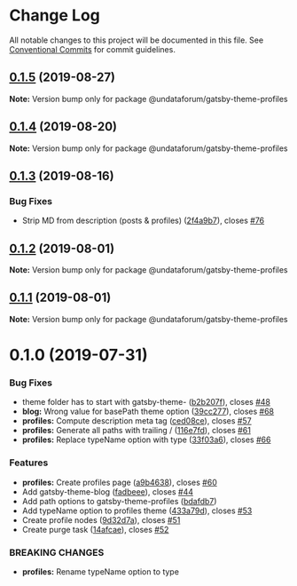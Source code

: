 # Change Log

All notable changes to this project will be documented in this file.
See [Conventional Commits](https://conventionalcommits.org) for commit guidelines.

## [0.1.5](https://github.com/UNDataForum/gatsby-themes/tree/master/themes/gatsby-theme-profiles/compare/@undataforum/gatsby-theme-profiles@0.1.4...@undataforum/gatsby-theme-profiles@0.1.5) (2019-08-27)

**Note:** Version bump only for package @undataforum/gatsby-theme-profiles





## [0.1.4](https://github.com/UNDataForum/gatsby-themes/tree/master/themes/gatsby-theme-profiles/compare/@undataforum/gatsby-theme-profiles@0.1.3...@undataforum/gatsby-theme-profiles@0.1.4) (2019-08-20)

**Note:** Version bump only for package @undataforum/gatsby-theme-profiles





## [0.1.3](https://github.com/UNDataForum/gatsby-themes/tree/master/themes/gatsby-theme-profiles/compare/@undataforum/gatsby-theme-profiles@0.1.2...@undataforum/gatsby-theme-profiles@0.1.3) (2019-08-16)


### Bug Fixes

* Strip MD from description (posts & profiles) ([2f4a9b7](https://github.com/UNDataForum/gatsby-themes/tree/master/themes/gatsby-theme-profiles/commit/2f4a9b7)), closes [#76](https://github.com/UNDataForum/gatsby-themes/tree/master/themes/gatsby-theme-profiles/issues/76)





## [0.1.2](https://github.com/undataforum/gatsby-themes/compare/@undataforum/gatsby-theme-profiles@0.1.1...@undataforum/gatsby-theme-profiles@0.1.2) (2019-08-01)

**Note:** Version bump only for package @undataforum/gatsby-theme-profiles





## [0.1.1](https://github.com/undataforum/gatsby-themes/compare/@undataforum/gatsby-theme-profiles@0.1.0...@undataforum/gatsby-theme-profiles@0.1.1) (2019-08-01)

**Note:** Version bump only for package @undataforum/gatsby-theme-profiles

# 0.1.0 (2019-07-31)

### Bug Fixes

- theme folder has to start with gatsby-theme- ([b2b207f](https://github.com/undataforum/gatsby-themes/commit/b2b207f)), closes [#48](https://github.com/undataforum/gatsby-themes/issues/48)
- **blog:** Wrong value for basePath theme option ([39cc277](https://github.com/undataforum/gatsby-themes/commit/39cc277)), closes [#68](https://github.com/undataforum/gatsby-themes/issues/68)
- **profiles:** Compute description meta tag ([ced08ce](https://github.com/undataforum/gatsby-themes/commit/ced08ce)), closes [#57](https://github.com/undataforum/gatsby-themes/issues/57)
- **profiles:** Generate all paths with trailing / ([116e7fd](https://github.com/undataforum/gatsby-themes/commit/116e7fd)), closes [#61](https://github.com/undataforum/gatsby-themes/issues/61)
- **profiles:** Replace typeName option with type ([33f03a6](https://github.com/undataforum/gatsby-themes/commit/33f03a6)), closes [#66](https://github.com/undataforum/gatsby-themes/issues/66)

### Features

- **profiles:** Create profiles page ([a9b4638](https://github.com/undataforum/gatsby-themes/commit/a9b4638)), closes [#60](https://github.com/undataforum/gatsby-themes/issues/60)
- Add gatsby-theme-blog ([fadbeee](https://github.com/undataforum/gatsby-themes/commit/fadbeee)), closes [#44](https://github.com/undataforum/gatsby-themes/issues/44)
- Add path options to gatsby-theme-profiles ([bdafdb7](https://github.com/undataforum/gatsby-themes/commit/bdafdb7))
- Add typeName option to profiles theme ([433a79d](https://github.com/undataforum/gatsby-themes/commit/433a79d)), closes [#53](https://github.com/undataforum/gatsby-themes/issues/53)
- Create profile nodes ([9d32d7a](https://github.com/undataforum/gatsby-themes/commit/9d32d7a)), closes [#51](https://github.com/undataforum/gatsby-themes/issues/51)
- Create purge task ([14afcae](https://github.com/undataforum/gatsby-themes/commit/14afcae)), closes [#52](https://github.com/undataforum/gatsby-themes/issues/52)

### BREAKING CHANGES

- **profiles:** Rename typeName option to type
